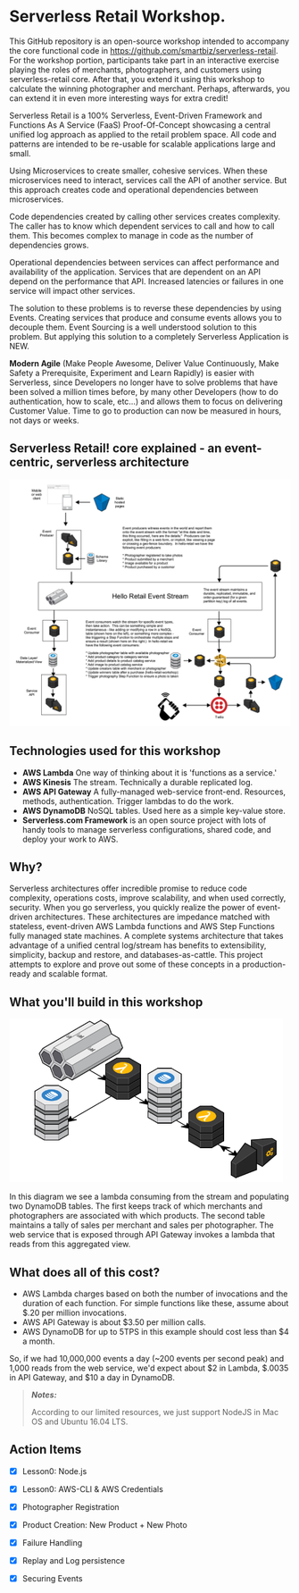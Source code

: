 # Serverless Retail Workshop.

This GitHub repository is an open-source workshop intended to accompany the core functional code in https://github.com/smartbiz/serverless-retail. For the workshop portion, participants take part in an interactive exercise playing the roles of merchants, photographers, and customers using serverless-retail core.  After that, you extend it using this workshop to calculate the winning photographer and merchant.  Perhaps, afterwards, you can extend it in even more interesting ways for extra credit!

Serverless Retail is a 100% Serverless, Event-Driven Framework and Functions As A Service (FaaS) Proof-Of-Concept showcasing a central unified log approach as applied to the retail problem space. All code and patterns are intended to be re-usable for scalable applications large and small.

Using Microservices to create smaller, cohesive services. When these microservices need to interact, services call the API of another service. But this approach creates code and operational dependencies between microservices.

Code dependencies created by calling other services creates complexity. The caller has to know which dependent services to call and how to call them. This becomes complex to manage in code as the number of dependencies grows.

Operational dependencies between services can affect performance and availability of the application. Services that are dependent on an API depend on the performance that API. Increased latencies or failures in one service will impact other services.

The solution to these problems is to reverse these dependencies by using Events. Creating services that produce and consume events allows you to decouple them.
Event Sourcing is a well understood solution to this problem. But applying this solution to a completely Serverless Application is NEW.

**Modern Agile** (Make People Awesome, Deliver Value Continuously, Make Safety a Prerequisite, Experiment and Learn Rapidly) is easier with Serverless, since Developers no longer have to solve problems that have been solved a million times before, by many other Developers (how to do authentication, how to scale, etc…) and allows them to focus on delivering Customer Value. Time to go to production can now be measured in hours, not days or weeks.

## Serverless Retail! core explained - an event-centric, serverless architecture
![Serverless all the things!](assets/images/serverless-retail-architecture.png)

## Technologies used for this workshop
* **AWS Lambda** One way of thinking about it is 'functions as a service.'
* **AWS Kinesis** The stream.  Technically a durable replicated log.
* **AWS API Gateway** A fully-managed web-service front-end.  Resources, methods, authentication.  Trigger lambdas to do the work.
* **AWS DynamoDB** NoSQL tables.  Used here as a simple key-value store.
* **Serverless.com Framework** is an open source project with lots of handy tools to manage serverless configurations, shared code, and deploy your work to AWS.

## Why?
Serverless architectures offer incredible promise to reduce code complexity, operations costs, improve scalability, and when used correctly, security.  When you go serverless, you quickly realize the power of event-driven architectures.  These architectures are impedance matched with stateless, event-driven AWS Lambda functions and AWS Step Functions fully managed state machines.  A complete systems architecture that takes advantage of a unified central log/stream has benefits to extensibility, simplicity, backup and restore, and databases-as-cattle.  This project attempts to explore and prove out some of these concepts in a production-ready and scalable format.

## What you'll build in this workshop
![Serverless all the things!](assets/images/serverless-retail-workshop.png)

In this diagram we see a lambda consuming from the stream and populating two DynamoDB tables.  The first keeps track of which merchants and photographers are associated with which products.  The second table maintains a tally of sales per merchant and sales per photographer.  The web service that is exposed through API Gateway invokes a lambda that reads from this aggregated view.

## What does all of this cost?
* AWS Lambda charges based on both the number of invocations and the duration of each function. For simple functions like these, assume about $.20 per million invocations.
* AWS API Gateway is about $3.50 per million calls.
* AWS DynamoDB for up to 5TPS in this example should cost less than $4 a month.

So, if we had 10,000,000 events a day (~200 events per second peak) and 1,000 reads from the web service, we'd expect about $2 in Lambda, $.0035 in API Gateway, and $10 a day in DynamoDB.

> **_Notes:_**
>
> According to our limited resources, we just support NodeJS in Mac OS and Ubuntu 16.04 LTS.

## Action Items

- [x] Lesson0: Node.js
- [x] Lesson0: AWS-CLI & AWS Credentials
- [x] Photographer Registration
- [x] Product Creation: New Product + New Photo
- [x] Failure Handling
- [x] Replay and Log persistence
- [x] Securing Events


